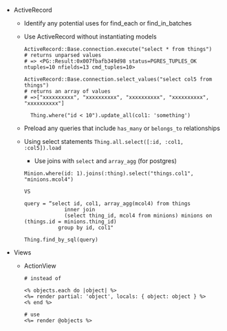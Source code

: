 
- ActiveRecord
    - Identify any potential uses for find_each or find_in_batches
    - Use ActiveRecord without instantiating models
        ```
        ActiveRecord::Base.connection.execute("select * from things")
        # returns unparsed values
        # => <PG::Result:0x007fbafb349d98 status=PGRES_TUPLES_OK ntuples=10 nfields=13 cmd_tuples=10> 

        ```
        ```
        ActiveRecord::Base.connection.select_values("select col5 from things")
        # returns an array of values
        # =>["xxxxxxxxxx", "xxxxxxxxxx", "xxxxxxxxxx", "xxxxxxxxxx", "xxxxxxxxxx"] 

        ```
        ```
          Thing.where("id < 10").update_all(col1: 'something')
        ```
        
	- Preload any queries that include `has_many` or `belongs_to`  relationships
	- Using select statements
    	 `Thing.all.select([:id, :col1, :col5]).load`
	    - Use joins with `select` and `array_agg` (for postgres)
	
        ```
        Minion.where(id: 1).joins(:thing).select("things.col1", "minions.mcol4")
        
        VS
        
        query = “select id, col1, array_agg(mcol4) from things
                     inner join
                     (select thing_id, mcol4 from minions) minions on (things.id = minions.thing_id)
                   group by id, col1"
        
        Thing.find_by_sql(query)
        ```
        
- Views
    - ActionView
      ``` 
      # instead of
      
      <% objects.each do |object| %>
      <%= render partial: 'object', locals: { object: object } %>
      <% end %>
      
      # use
      <%= render @objects %>
      
      
      ```        